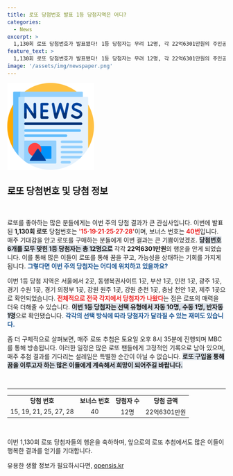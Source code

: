 ```yaml
---
title: 로또 당첨번호 발표 1등 당첨지역은 어디?
categories:
  - News
excerpt: >
  1,130회 로또 당첨번호가 발표됐다! 1등 당첨자는 무려 12명, 각 22억6301만원의 주인공이 탄생했다. 어디서 당첨됐는지, 이번 주 토요일 로또의 비밀을 밝혀라!
feature_text: >
  1,130회 로또 당첨번호가 발표됐다! 1등 당첨자는 무려 12명, 각 22억6301만원의 주인공이 탄생했다. 어디서 당첨됐는지, 이번 주 토요일 로또의 비밀을 밝혀라!
image: '/assets/img/newspaper.png'
---
```


<p><img src="/assets/img/newspaper.png" alt="kimp 속보" /></p>

<h2 data-ke-size="size26">로또 당첨번호 및 당첨 정보</h2>

<p data-ke-size="size16">&nbsp;</p>

<p>로또를 좋아하는 많은 분들에게는 이번 주의 당첨 결과가 큰 관심사입니다. 이번에 발표된 <strong>1,130회 로또</strong> 당첨번호는 <b><span style="color: #ee2323;">'15·19·21·25·27·28'</span></b>이며, 보너스 번호는 <b><span style="color: #ee2323;">40번</span></b>입니다. 매주 기대감을 안고 로또를 구매하는 분들에게 이번 결과는 큰 기쁨이었겠죠. <b><span style="background-color: #21538527;">당첨번호 6개를 모두 맞힌 1등 당첨자는 총 12명으로</span></b> 각각 <strong>22억6301만원</strong>의 행운을 안게 되었습니다. 이를 통해 많은 이들이 로또를 통해 꿈을 꾸고, 가능성을 상태하는 기회를 가지게 됩니다. <b><span style="color: #1a5490;">그렇다면 이번 주의 당첨자는 어디에 위치하고 있을까요?</span></b></p>

<p>이번 1등 당첨 지역은 서울에서 2곳, 동행복권사이트 1곳, 부산 1곳, 인천 1곳, 광주 1곳, 경기 수원 1곳, 경기 의정부 1곳, 강원 원주 1곳, 강원 춘천 1곳, 충남 천안 1곳, 제주 1곳으로 확인되었습니다. <b><span style="color: #ee2323;">전체적으로 전국 각지에서 당첨자가 나왔다</span></b>는 점은 로또의 매력을 더욱 더해줄 수 있습니다. <b><span style="background-color: #21538527;">이번 1등 당첨자는 선택 유형에서 자동 10명, 수동 1명, 반자동 1명</span></b>으로 확인됐습니다. <b><span style="color: #1a5490;">각각의 선택 방식에 따라 당첨자가 달라질 수 있는 재미도 있습니다.</span></b></p>

<p>좀 더 구체적으로 살펴보면, 매주 로또 추첨은 토요일 오후 8시 35분에 진행되며 MBC를 통해 방송됩니다. 이러한 일정은 많은 로또 팬들에게 고정적인 기록으로 남아 있으며, 매주 추첨 결과를 기다리는 설레임은 특별한 순간이 아닐 수 없습니다. <b><span style="background-color: #21538527;">로또 구입을 통해 꿈을 이루고자 하는 많은 이들에게 계속해서 희망이 되어주길 바랍니다.</span></b></p>

<p data-ke-size="size16">&nbsp;</p>

<hr>

<table style="width: 100%;">
<tr>
<td style="text-align: center; height: 17px;"><b>당첨 번호</b></td>
<td style="text-align: center; height: 17px;"><b>보너스 번호</b></td>
<td style="text-align: center; height: 17px;"><b>당첨자 수</b></td>
<td style="text-align: center; height: 17px;"><b>당첨 금액</b></td>
</tr>
<tr>
<td style="text-align: center; height: 17px;">15, 19, 21, 25, 27, 28</td>
<td style="text-align: center; height: 17px;">40</td>
<td style="text-align: center; height: 17px;">12명</td>
<td style="text-align: center; height: 17px;">22억6301만원</td>
</tr>
</table>

<p data-ke-size="size16">&nbsp;</p>

<p>이번 1,130회 로또 당첨자들의 행운을 축하하며, 앞으로의 로또 추첨에서도 많은 이들이 행복한 결과를 얻기를 기대합니다.</p>
유용한 생활 정보가 필요하시다면, <a href="https://opensis.kr" rel="dofollow">opensis.kr</a>


